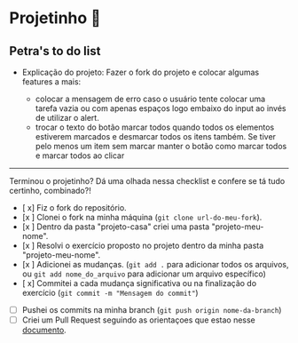 # Projetinho 📓  

## Petra's to do list

- Explicação do projeto: Fazer o fork do projeto e colocar algumas features a mais:

  - colocar a mensagem de erro caso o usuário tente colocar uma tarefa vazia ou com apenas espaços logo embaixo do input ao invés de utilizar o alert.
  - trocar o texto do botão marcar todos quando todos os elementos estiverem marcados e desmarcar todos os itens também. Se tiver pelo menos um item sem marcar manter o botão como marcar todos e marcar todos ao clicar
---

Terminou o projetinho? Dá uma olhada nessa checklist e confere se tá tudo certinho, combinado?!

- [ x] Fiz o fork do repositório.
- [x ] Clonei o fork na minha máquina (`git clone url-do-meu-fork`).
- [x ] Dentro da pasta "projeto-casa" criei uma pasta "projeto-meu-nome".
- [x ] Resolvi o exercício proposto no projeto dentro da minha pasta "projeto-meu-nome".
- [x ] Adicionei as mudanças. (`git add .` para adicionar todos os arquivos, ou `git add nome_do_arquivo` para adicionar um arquivo específico)
- [ x] Commitei a cada mudança significativa ou na finalização do exercício (`git commit -m "Mensagem do commit"`)
- [ ] Pushei os commits na minha branch (`git push origin nome-da-branch`)
- [ ] Criei um Pull Request seguindo as orientaçoes que estao nesse [documento](https://github.com/mflilian/repo-example/blob/main/exercicios/projeto-casa/instrucoes-pull-request.md).
